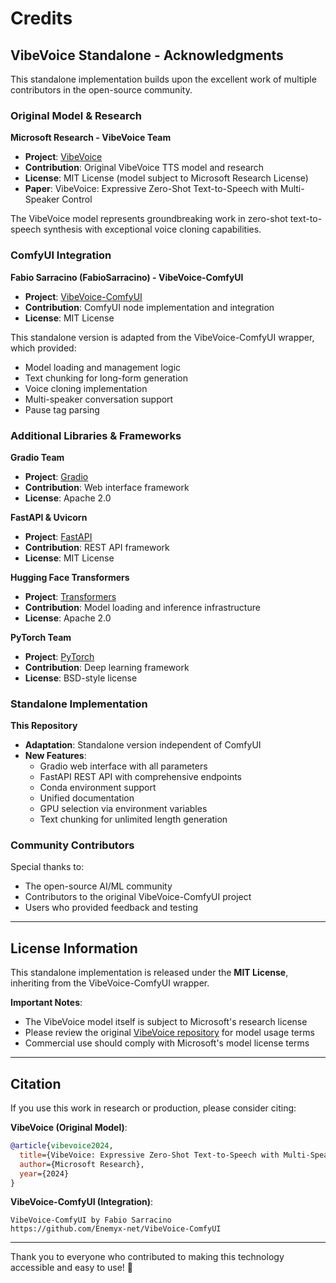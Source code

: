 # Credits

## VibeVoice Standalone - Acknowledgments

This standalone implementation builds upon the excellent work of multiple contributors in the open-source community.

### Original Model & Research

**Microsoft Research - VibeVoice Team**
- **Project**: [VibeVoice](https://github.com/microsoft/VibeVoice)
- **Contribution**: Original VibeVoice TTS model and research
- **License**: MIT License (model subject to Microsoft Research License)
- **Paper**: VibeVoice: Expressive Zero-Shot Text-to-Speech with Multi-Speaker Control

The VibeVoice model represents groundbreaking work in zero-shot text-to-speech synthesis with exceptional voice cloning capabilities.

### ComfyUI Integration

**Fabio Sarracino (FabioSarracino) - VibeVoice-ComfyUI**
- **Project**: [VibeVoice-ComfyUI](https://github.com/Enemyx-net/VibeVoice-ComfyUI)
- **Contribution**: ComfyUI node implementation and integration
- **License**: MIT License

This standalone version is adapted from the VibeVoice-ComfyUI wrapper, which provided:
- Model loading and management logic
- Text chunking for long-form generation
- Voice cloning implementation
- Multi-speaker conversation support
- Pause tag parsing

### Additional Libraries & Frameworks

**Gradio Team**
- **Project**: [Gradio](https://gradio.app)
- **Contribution**: Web interface framework
- **License**: Apache 2.0

**FastAPI & Uvicorn**
- **Project**: [FastAPI](https://fastapi.tiangolo.com)
- **Contribution**: REST API framework
- **License**: MIT License

**Hugging Face Transformers**
- **Project**: [Transformers](https://huggingface.co/transformers)
- **Contribution**: Model loading and inference infrastructure
- **License**: Apache 2.0

**PyTorch Team**
- **Project**: [PyTorch](https://pytorch.org)
- **Contribution**: Deep learning framework
- **License**: BSD-style license

### Standalone Implementation

**This Repository**
- **Adaptation**: Standalone version independent of ComfyUI
- **New Features**:
  - Gradio web interface with all parameters
  - FastAPI REST API with comprehensive endpoints
  - Conda environment support
  - Unified documentation
  - GPU selection via environment variables
  - Text chunking for unlimited length generation

### Community Contributors

Special thanks to:
- The open-source AI/ML community
- Contributors to the original VibeVoice-ComfyUI project
- Users who provided feedback and testing

---

## License Information

This standalone implementation is released under the **MIT License**, inheriting from the VibeVoice-ComfyUI wrapper.

**Important Notes**:
- The VibeVoice model itself is subject to Microsoft's research license
- Please review the original [VibeVoice repository](https://github.com/microsoft/VibeVoice) for model usage terms
- Commercial use should comply with Microsoft's model license terms

---

## Citation

If you use this work in research or production, please consider citing:

**VibeVoice (Original Model)**:
```bibtex
@article{vibevoice2024,
  title={VibeVoice: Expressive Zero-Shot Text-to-Speech with Multi-Speaker Control},
  author={Microsoft Research},
  year={2024}
}
```

**VibeVoice-ComfyUI (Integration)**:
```
VibeVoice-ComfyUI by Fabio Sarracino
https://github.com/Enemyx-net/VibeVoice-ComfyUI
```

---

Thank you to everyone who contributed to making this technology accessible and easy to use! 🎉
